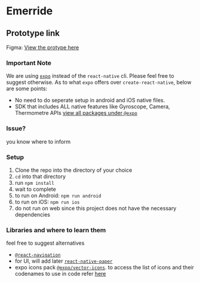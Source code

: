 # Emerride

## Prototype link

Figma: [View the protype here](https://www.figma.com/file/HG51wO3ZYLzqhaEkYZIVNd/Emerride-App?node-id=0%3A1)
### Important Note
We are using [`expo`](https://expo.dev) instead of the `react-native` cli. Please feel free to suggest otherwise. As to what `expo` offers over `create-react-native`, below are some points:
- No need to do seperate setup in android and iOS native files.
- SDK that includes ALL native features like Gyroscope, Camera, Thermometre APIs [view all packages under `@expo`](https://github.com/expo/expo/tree/main/packages)

### Issue?
you know where to inform

### Setup

1. Clone the repo into the directory of your choice
2. `cd` into that directory
3. run `npm install`
4. wait to complete
5. to run on Android: `npm run android`
6. to run on iOS: `npm run ios`
7. do not run on web since this project does not have the necessary dependencies

### Libraries and where to learn them
feel free to suggest alternatives
- [`@react-navigation`](https://reactnavigation.org/)
- for UI, will add later [`react-native-paper`](https://reactnativepaper.com/)
- expo icons pack [`@expo/vector-icons`](https://docs.expo.dev/guides/icons/). to access the list of icons and their codenames to use in code refer [here](https://icons.expo.fyi/)